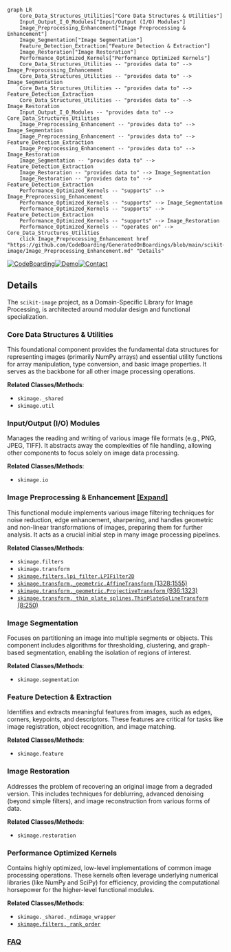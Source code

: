 ```mermaid
graph LR
    Core_Data_Structures_Utilities["Core Data Structures & Utilities"]
    Input_Output_I_O_Modules["Input/Output (I/O) Modules"]
    Image_Preprocessing_Enhancement["Image Preprocessing & Enhancement"]
    Image_Segmentation["Image Segmentation"]
    Feature_Detection_Extraction["Feature Detection & Extraction"]
    Image_Restoration["Image Restoration"]
    Performance_Optimized_Kernels["Performance Optimized Kernels"]
    Core_Data_Structures_Utilities -- "provides data to" --> Image_Preprocessing_Enhancement
    Core_Data_Structures_Utilities -- "provides data to" --> Image_Segmentation
    Core_Data_Structures_Utilities -- "provides data to" --> Feature_Detection_Extraction
    Core_Data_Structures_Utilities -- "provides data to" --> Image_Restoration
    Input_Output_I_O_Modules -- "provides data to" --> Core_Data_Structures_Utilities
    Image_Preprocessing_Enhancement -- "provides data to" --> Image_Segmentation
    Image_Preprocessing_Enhancement -- "provides data to" --> Feature_Detection_Extraction
    Image_Preprocessing_Enhancement -- "provides data to" --> Image_Restoration
    Image_Segmentation -- "provides data to" --> Feature_Detection_Extraction
    Image_Restoration -- "provides data to" --> Image_Segmentation
    Image_Restoration -- "provides data to" --> Feature_Detection_Extraction
    Performance_Optimized_Kernels -- "supports" --> Image_Preprocessing_Enhancement
    Performance_Optimized_Kernels -- "supports" --> Image_Segmentation
    Performance_Optimized_Kernels -- "supports" --> Feature_Detection_Extraction
    Performance_Optimized_Kernels -- "supports" --> Image_Restoration
    Performance_Optimized_Kernels -- "operates on" --> Core_Data_Structures_Utilities
    click Image_Preprocessing_Enhancement href "https://github.com/CodeBoarding/GeneratedOnBoardings/blob/main/scikit-image/Image_Preprocessing_Enhancement.md" "Details"
```

[![CodeBoarding](https://img.shields.io/badge/Generated%20by-CodeBoarding-9cf?style=flat-square)](https://github.com/CodeBoarding/GeneratedOnBoardings)[![Demo](https://img.shields.io/badge/Try%20our-Demo-blue?style=flat-square)](https://www.codeboarding.org/demo)[![Contact](https://img.shields.io/badge/Contact%20us%20-%20contact@codeboarding.org-lightgrey?style=flat-square)](mailto:contact@codeboarding.org)

## Details

The `scikit-image` project, as a Domain-Specific Library for Image Processing, is architected around modular design and functional specialization.

### Core Data Structures & Utilities
This foundational component provides the fundamental data structures for representing images (primarily NumPy arrays) and essential utility functions for array manipulation, type conversion, and basic image properties. It serves as the backbone for all other image processing operations.


**Related Classes/Methods**:

- `skimage._shared`
- `skimage.util`


### Input/Output (I/O) Modules
Manages the reading and writing of various image file formats (e.g., PNG, JPEG, TIFF). It abstracts away the complexities of file handling, allowing other components to focus solely on image data processing.


**Related Classes/Methods**:

- `skimage.io`


### Image Preprocessing & Enhancement [[Expand]](./Image_Preprocessing_Enhancement.md)
This functional module implements various image filtering techniques for noise reduction, edge enhancement, sharpening, and handles geometric and non-linear transformations of images, preparing them for further analysis. It acts as a crucial initial step in many image processing pipelines.


**Related Classes/Methods**:

- `skimage.filters`
- `skimage.transform`
- <a href="https://github.com/scikit-image/scikit-image/blob/main/skimage/filters/lpi_filter.py" target="_blank" rel="noopener noreferrer">`skimage.filters.lpi_filter.LPIFilter2D`</a>
- <a href="https://github.com/scikit-image/scikit-image/blob/main/skimage/transform/_geometric.py#L1328-L1555" target="_blank" rel="noopener noreferrer">`skimage.transform._geometric.AffineTransform` (1328:1555)</a>
- <a href="https://github.com/scikit-image/scikit-image/blob/main/skimage/transform/_geometric.py#L936-L1323" target="_blank" rel="noopener noreferrer">`skimage.transform._geometric.ProjectiveTransform` (936:1323)</a>
- <a href="https://github.com/scikit-image/scikit-image/blob/main/skimage/transform/_thin_plate_splines.py#L8-L250" target="_blank" rel="noopener noreferrer">`skimage.transform._thin_plate_splines.ThinPlateSplineTransform` (8:250)</a>


### Image Segmentation
Focuses on partitioning an image into multiple segments or objects. This component includes algorithms for thresholding, clustering, and graph-based segmentation, enabling the isolation of regions of interest.


**Related Classes/Methods**:

- `skimage.segmentation`


### Feature Detection & Extraction
Identifies and extracts meaningful features from images, such as edges, corners, keypoints, and descriptors. These features are critical for tasks like image registration, object recognition, and image matching.


**Related Classes/Methods**:

- `skimage.feature`


### Image Restoration
Addresses the problem of recovering an original image from a degraded version. This includes techniques for deblurring, advanced denoising (beyond simple filters), and image reconstruction from various forms of data.


**Related Classes/Methods**:

- `skimage.restoration`


### Performance Optimized Kernels
Contains highly optimized, low-level implementations of common image processing operations. These kernels often leverage underlying numerical libraries (like NumPy and SciPy) for efficiency, providing the computational horsepower for the higher-level functional modules.


**Related Classes/Methods**:

- `skimage._shared._ndimage_wrapper`
- <a href="https://github.com/scikit-image/scikit-image/blob/main/skimage/filters/_rank_order.py" target="_blank" rel="noopener noreferrer">`skimage.filters._rank_order`</a>




### [FAQ](https://github.com/CodeBoarding/GeneratedOnBoardings/tree/main?tab=readme-ov-file#faq)